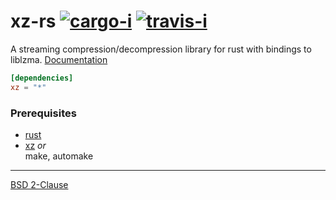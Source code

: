 xz-rs [![cargo-i][]][cargo-a] [![travis-i][]][travis-a]
========

A streaming compression/decompression library for rust with bindings to liblzma.
[Documentation][docs]

```toml
[dependencies]
xz = "*"
```

### Prerequisites

* [rust][]
* [xz][] *or*<br>
  make, automake

--------

[BSD 2-Clause](LICENSE.md)

[cargo-i]: https://img.shields.io/badge/cargo-v0.0.1-red.svg?style=flat
[cargo-a]: https://crates.io/crates/obj-rs

[travis-i]: https://travis-ci.org/simnalamburt/obj-rs.svg?style=flat
[travis-a]: https://travis-ci.org/simnalamburt/obj-rs

[docs]: http://simnalamburt.github.io/xz-rs
[rust]: http://rust-lang.org
[xz]: http://tukaani.org/xz
